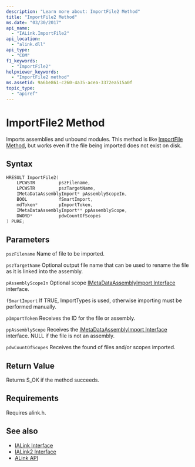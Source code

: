 ```yaml
---
description: "Learn more about: ImportFile2 Method"
title: "ImportFile2 Method"
ms.date: "03/30/2017"
api_name:
  - "IALink.ImportFile2"
api_location:
  - "alink.dll"
api_type:
  - "COM"
f1_keywords:
  - "ImportFile2"
helpviewer_keywords:
  - "ImportFile2 method"
ms.assetid: 9a6be861-c260-4a35-acea-3372ea515a0f
topic_type:
  - "apiref"
---
```

# ImportFile2 Method

Imports assemblies and unbound modules. This method is like [ImportFile Method](importfile-method.md), but works even if the file being imported does not exist on disk.

## Syntax

```cpp
HRESULT ImportFile2(
    LPCWSTR         pszFilename,
    LPCWSTR         pszTargetName,
    IMetaDataAssemblyImport* pAssemblyScopeIn,
    BOOL            fSmartImport,
    mdToken*        pImportToken,
    IMetaDataAssemblyImport** ppAssemblyScope,
    DWORD*          pdwCountOfScopes
) PURE;
```

## Parameters

 `pszFilename`
 Name of file to be imported.

 `pszTargetName`
 Optional output file name that can be used to rename the file as it is linked into the assembly.

 `pAssemblyScopeIn`
 Optional scope [IMetaDataAssemblyImport Interface](../../../core/unmanaged-apis/metadata/imetadataassemblyimport-interface.md) interface.

 `fSmartImport`
 If TRUE, ImportTypes is used, otherwise importing must be performed manually.

 `pImportToken`
 Receives the ID for the file or assembly.

 `ppAssemblyScope`
 Receives the [IMetaDataAssemblyImport Interface](../../../core/unmanaged-apis/metadata/imetadataassemblyimport-interface.md) interface. NULL if the file is not an assembly.

 `pdwCountOfScopes`
 Receives the found of files and/or scopes imported.

## Return Value

 Returns S_OK if the method succeeds.

## Requirements

 Requires alink.h.

## See also

- [IALink Interface](ialink-interface.md)
- [IALink2 Interface](ialink2-interface.md)
- [ALink API](index.md)
